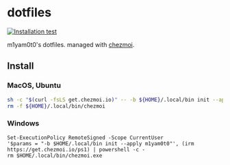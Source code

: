 # dotfiles

[![Installation test](https://github.com/m1yam0t0/dotfiles/actions/workflows/check-installation.yml/badge.svg)](https://github.com/m1yam0t0/dotfiles/actions/workflows/check-installation.yml)

m1yam0t0's dotfiles. managed with [chezmoi](https://github.com/twpayne/chezmoi).

## Install

### MacOS, Ubuntu

```sh
sh -c "$(curl -fsLS get.chezmoi.io)" -- -b ${HOME}/.local/bin init --apply m1yam0t0
rm -f ${HOME}/.local/bin/chezmoi
```

### Windows

```pwsh
Set-ExecutionPolicy RemoteSigned -Scope CurrentUser
'$params = "-b $HOME/.local/bin init --apply m1yam0t0"', (irm https://get.chezmoi.io/ps1) | powershell -c -
rm $HOME/.local/bin/chezmoi.exe
```
